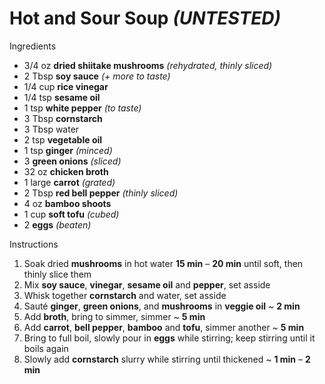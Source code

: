 # Hot and Sour Soup *(UNTESTED)*

Ingredients

* 3/4 oz **dried shiitake mushrooms** *(rehydrated, thinly sliced)*
* 2 Tbsp **soy sauce** *(+ more to taste)*
* 1/4 cup **rice vinegar**
* 1/4 tsp **sesame oil**
* 1 tsp **white pepper** *(to taste)*
* 3 Tbsp **cornstarch**
* 3 Tbsp water
* 2 tsp **vegetable oil**
* 1 tsp **ginger** *(minced)*
* 3 **green onions** *(sliced)*
* 32 oz **chicken broth**
* 1 large **carrot** *(grated)*
* 2 Tbsp **red bell pepper** *(thinly sliced)*
* 4 oz **bamboo shoots**
* 1 cup **soft tofu** *(cubed)*
* 2 **eggs** *(beaten)*

Instructions

1. Soak dried **mushrooms** in hot water **15 min** – **20 min** until soft, then thinly slice them
1. Mix **soy sauce**, **vinegar**, **sesame oil** and **pepper**, set asside
1. Whisk together **cornstarch** and water, set asside
1. Sauté **ginger**, **green onions**, and **mushrooms** in **veggie oil** ~ **2 min**
1. Add **broth**, bring to simmer, simmer ~ **5 min**
1. Add **carrot**, **bell pepper**, **bamboo** and **tofu**, simmer another ~ **5 min**
1. Bring to full boil, slowly pour in **eggs** while stirring; keep stirring until it boils again
1. Slowly add **cornstarch** slurry while stirring until thickened ~ **1 min** – **2 min**
